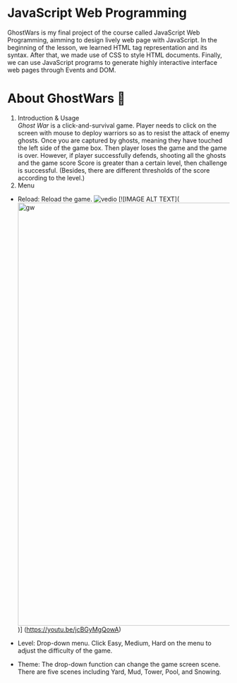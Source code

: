 # JavaScript Web Programming
GhostWars is my final project of the course called JavaScript Web Programming, aimming to design lively web page with JavaScript. In the beginning of the lesson, we learned HTML tag representation and its syntax. After that, we made use of CSS to style HTML documents. Finally, we can use JavaScript programs to generate highly interactive interface web pages through Events and DOM.

# About GhostWars 👻
1. Introduction & Usage  
  *Ghost War* is a click-and-survival game. Player needs to click on the screen with mouse to deploy warriors so as to resist the attack of enemy ghosts. Once you are captured by ghosts, meaning they have touched the left side of the game box. Then player loses the game and the game is over. However, if player successfully defends, shooting all the ghosts and the game score Score is greater than a certain level, then challenge is successful. (Besides, there are different thresholds of the score according to the level.)
2. Menu
  - Reload: Reload the game.
   ![vedio](https://github.com/iriszzzz/GhostWars/assets/84706383/64ffebaf-9b1f-48c2-a81c-8dcf06a18e8f)
   [![IMAGE ALT TEXT]([<img width="960" alt="gw" src="https://github.com/iriszzzz/GhostWars/assets/84706383/732f486a-5dbd-4bfd-87af-da4fc7e08b95">
](https://github.com/iriszzzz/GhostWars/assets/84706383/64ffebaf-9b1f-48c2-a81c-8dcf06a18e8f))]
(https://youtu.be/jcBGyMgQowA)

  - Level: Drop-down menu. Click Easy, Medium, Hard on the menu to adjust the difficulty of the game. 
  - Theme: The drop-down function can change the game screen scene. There are five scenes including Yard, Mud, Tower, Pool, and Snowing.

# 


​
